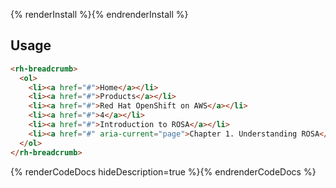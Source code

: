 {% renderInstall %}{% endrenderInstall %}

## Usage

```html
<rh-breadcrumb>
  <ol>
    <li><a href="#">Home</a></li>
    <li><a href="#">Products</a></li>
    <li><a href="#">Red Hat OpenShift on AWS</a></li>
    <li><a href="#">4</a></li>
    <li><a href="#">Introduction to ROSA</a></li>
    <li><a href="#" aria-current="page">Chapter 1. Understanding ROSA</a></li>
  </ol>
</rh-breadcrumb>
```

{% renderCodeDocs hideDescription=true %}{% endrenderCodeDocs %}
